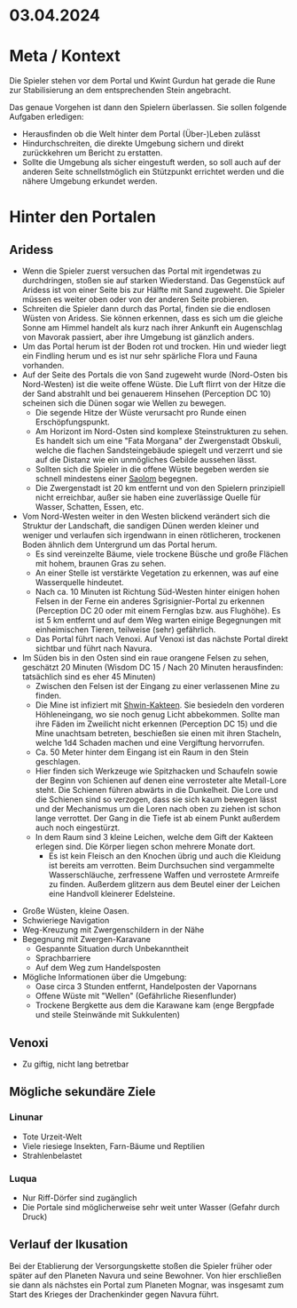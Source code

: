 # 03.04.2024

# Meta / Kontext

Die Spieler stehen vor dem Portal und Kwint Gurdun hat gerade die Rune zur Stabilisierung an dem entsprechenden Stein angebracht. 

Das genaue Vorgehen ist dann den Spielern überlassen. Sie sollen folgende Aufgaben erledigen:
* Herausfinden ob die Welt hinter dem Portal (Über-)Leben zulässt
* Hindurchschreiten, die direkte Umgebung sichern und direkt zurückkehren um Bericht zu erstatten.
* Sollte die Umgebung als sicher eingestuft werden, so soll auch auf der anderen Seite schnellstmöglich ein Stützpunkt errichtet werden und die nähere Umgebung erkundet werden.

# Hinter den Portalen

## Aridess

* Wenn die Spieler zuerst versuchen das Portal mit irgendetwas zu durchdringen, stoßen sie auf starken Wiederstand. Das Gegenstück auf Aridess ist von einer Seite bis zur Hälfte mit Sand zugeweht. Die Spieler müssen es weiter oben oder von der anderen Seite probieren.
* Schreiten die Spieler dann durch das Portal, finden sie die endlosen Wüsten von Aridess. Sie können erkennen, dass es sich um die gleiche Sonne am Himmel handelt als kurz nach ihrer Ankunft ein Augenschlag von Mavorak passiert, aber ihre Umgebung ist gänzlich anders. 
* Um das Portal herum ist der Boden rot und trocken. Hin und wieder liegt ein Findling herum und es ist nur sehr spärliche Flora und Fauna vorhanden.
* Auf der Seite des Portals die von Sand zugeweht wurde (Nord-Osten bis Nord-Westen) ist die weite offene Wüste. Die Luft flirrt von der Hitze die der Sand abstrahlt und bei genauerem Hinsehen (Perception DC 10) scheinen sich die Dünen sogar wie Wellen zu bewegen.
    * Die segende Hitze der Wüste verursacht pro Runde einen Erschöpfungspunkt.
    * Am Horizont im Nord-Osten sind komplexe Steinstrukturen zu sehen. Es handelt sich um eine "Fata Morgana" der Zwergenstadt Obskuli, welche die flachen Sandsteingebäude spiegelt und verzerrt und sie auf die Distanz wie ein unmögliches Gebilde aussehen lässt.
    * Sollten sich die Spieler in die offene Wüste begeben werden sie schnell mindestens einer [Saolom](/content/Himmelskoerper/Aridess/Fauna/Saolom.md) begegnen.
    * Die Zwergenstadt ist 20 km entfernt und von den Spielern prinzipiell nicht erreichbar, außer sie haben eine zuverlässige Quelle für Wasser, Schatten, Essen, etc.
* Vom Nord-Westen weiter in den Westen blickend verändert sich die Struktur der Landschaft, die sandigen Dünen werden kleiner und weniger und verlaufen sich irgendwann in einen rötlicheren, trockenen Boden ähnlich dem Untergrund um das Portal herum.
    * Es sind vereinzelte Bäume, viele trockene Büsche und große Flächen mit hohem, braunen Gras zu sehen.
    * An einer Stelle ist verstärkte Vegetation zu erkennen, was auf eine Wasserquelle hindeutet.
    * Nach ca. 10 Minuten ist Richtung Süd-Westen hinter einigen hohen Felsen in der Ferne ein anderes Sgrisignier-Portal zu erkennen (Perception DC 20 oder mit einem Fernglas bzw. aus Flughöhe). Es ist 5 km entfernt und auf dem Weg warten einige Begegnungen mit einheimischen Tieren, teilweise (sehr) gefährlich.
    * Das Portal führt nach Venoxi. Auf Venoxi ist das nächste Portal direkt sichtbar und führt nach Navura.
* Im Süden bis in den Osten sind ein raue orangene Felsen zu sehen, geschätzt 20 Minuten (Wisdom DC 15 / Nach 20 Minuten herausfinden: tatsächlich sind es eher 45 Minuten)
    * Zwischen den Felsen ist der Eingang zu einer verlassenen Mine zu finden.
    * Die Mine ist infiziert mit [Shwin-Kakteen](/content/Himmelskoerper/Aridess/Flora/Shwin-Kaktus.md). Sie besiedeln den vorderen Höhleneingang, wo sie noch genug Licht abbekommen. Sollte man ihre Fäden im Zweilicht nicht erkennen (Perception DC 15) und die Mine unachtsam betreten, beschießen sie einen mit ihren Stacheln, welche 1d4 Schaden machen und eine Vergiftung hervorrufen.
    * Ca. 50 Meter hinter dem Eingang ist ein Raum in den Stein geschlagen. 
    * Hier finden sich Werkzeuge wie Spitzhacken und Schaufeln sowie der Beginn von Schienen auf denen eine verrosteter alte Metall-Lore steht. Die Schienen führen abwärts in die Dunkelheit. Die Lore und die Schienen sind so verzogen, dass sie sich kaum bewegen lässt und der Mechanismus um die Loren nach oben zu ziehen ist schon lange verrottet. Der Gang in die Tiefe ist ab einem Punkt außerdem auch noch eingestürzt.
    * In dem Raum sind 3 kleine Leichen, welche dem Gift der Kakteen erlegen sind. Die Körper liegen schon mehrere Monate dort.
        * Es ist kein Fleisch an den Knochen übrig und auch die Kleidung ist bereits am verrotten. Beim Durchsuchen sind vergammelte Wasserschläuche, zerfressene Waffen und verrostete Armreife zu finden. Außerdem glitzern aus dem Beutel einer der Leichen eine Handvoll kleinerer Edelsteine.
<!-- TODO: Das folgende einsortieren -->
* Große Wüsten, kleine Oasen.
* Schwieriege Navigation
* Weg-Kreuzung mit Zwergenschildern in der Nähe 
* Begegnung mit Zwergen-Karavane
    * Gespannte Situation durch Unbekanntheit
    * Sprachbarriere
    * Auf dem Weg zum Handelsposten 
* Mögliche Informationen über die Umgebung:
    * Oase circa 3 Stunden entfernt, Handelposten der Vapornans
    * Offene Wüste mit "Wellen" (Gefährliche Riesenflunder)
    * Trockene Bergkette aus dem die Karawane kam (enge Bergpfade und steile Steinwände mit Sukkulenten)

## Venoxi
* Zu giftig, nicht lang betretbar

## Mögliche sekundäre Ziele

### Linunar
* Tote Urzeit-Welt
* Viele riesiege Insekten, Farn-Bäume und Reptilien
* Strahlenbelastet

### Luqua
* Nur Riff-Dörfer sind zugänglich
* Die Portale sind möglicherweise sehr weit unter Wasser (Gefahr durch Druck)

## Verlauf der Ikusation

Bei der Etablierung der Versorgungskette stoßen die Spieler früher oder später auf den Planeten Navura und seine Bewohner. Von hier erschließen sie dann als nächstes ein Portal zum Planeten Mognar, was insgesamt zum Start des Krieges der Drachenkinder gegen Navura führt. 

